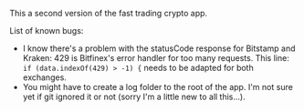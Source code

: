 This a second version of the fast trading crypto app.

List of known bugs:
 * I know there's a problem with the statusCode response for Bitstamp and Kraken: 429 is Bitfinex's error handler for too many requests. This line: `if (data.indexOf(429) > -1) {` needs to be adapted for both exchanges.
 * You might have to create a log folder to the root of the app. I'm not sure yet if git ignored it or not (sorry I'm a little new to all this...).
